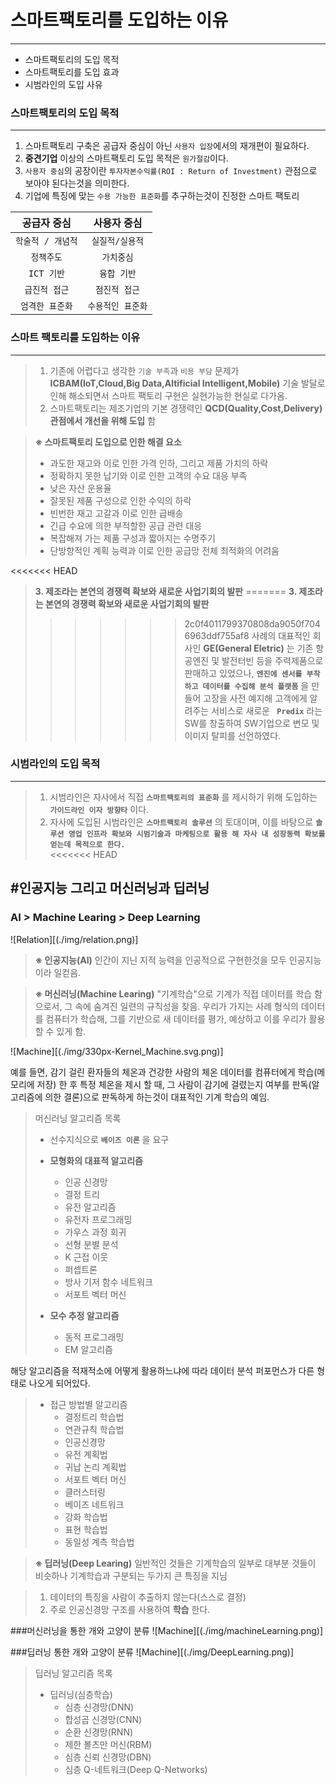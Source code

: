 # 스마트팩토리를 도입하는 이유
---  
- 스마트팩토리의 도입 목적
- 스마트팩토리를 도입 효과
- 시범라인의 도입 사유 

### 스마트팩토리의 도입 목적
---  
1. 스마트팩토리 구축은 공급자 중심이 아닌 `사용자 입장`에서의 재개편이 필요하다.
2. __중견기업__ 이상의 스마트팩토리 도입 목적은 `원가절감`이다.
3. `사용자 중심`의 공장이란 `투자자본수익률(ROI : Return of Investment)` 관점으로 보아야 된다는것을 의미한다.
4. 기업에 특징에 맞는 `수용 가능한 표준화`를 추구하는것이 진정한 스마트 팩토리


| 공급자 중심 | 사용자 중심 |
| :--------: | :--------: | 
|`학술적 / 개념적`|`실질적/실용적`|
|`정책주도`|`가치중심`| 
|`ICT 기반`|`융합 기반`| 
|`급진적 접근`|`점진적 접근`| 
|`엄격한 표준화`|`수용적인 표준화`|   

### 스마트 팩토리를 도입하는 이유  
---
>1. 기존에 어렵다고 생각한 `기술 부족`과 `비용 부담` 문제가 __ICBAM(IoT,Cloud,Big Data,Altificial Intelligent,Mobile)__ 기술 발달로 인해 해소되면서 스마트 팩토리 구현은 실현가능한 현실로 다가옴.  
>2. 스마트팩토리는 제조기업의 기본 경쟁력인 __QCD(Quality,Cost,Delivery) 관점에서 개선을 위해 도입__ 함  

> __※ 스마트팩토리 도입으로 인한 해결 요소__  
> - 과도한 재고와 이로 인한 가격 인하, 그리고 제품 가치의 하락
> - 정확하지 못한 납기와 이로 인한 고객의 수요 대응 부족
> - 낮은 자산 운용율
> - 잘못된 제품 구성으로 인한 수익의 하락
> - 빈번한 재고 고갈과 이로 인한 급배송
> - 긴급 수요에 의한 부적할한 공급 관련 대응
> - 복잡해져 가는 제품 구성과 짧아지는 수명주기
> - 단방향적인 계획 능력과 이로 인한 공급망 전체 최적화의 어려움

<<<<<<< HEAD
>__3. 제조라는 본연의 경쟁력 확보와 새로운 사업기회의 발판__
=======
>__3. 제조라는 본연의 경쟁력 확보와 새로운 사업기회의 발판__  
>>>>>>> 2c0f4011799370808da9050f7046963ddf755af8
> 사례의 대표적인 회사인 __GE(General Eletric)__ 는 기존 항공엔진 및 발전터빈 등을 주력제품으로 판매하고 있었으나, __`엔진에 센서를 부착하고 데이터를 수집해 분석 플랫폼`__ 을 만들어 고장을 사전 예지해 고객에게 알려주는 서비스로 새로운 __` Predix`__ 라는 SW를 창출하여 SW기업으로 변모 및 이미지 탈피를 선언하였다.  

### 시범라인의 도입 목적
--- 
>1. 시범라인은 자사에서 직접 __`스마트팩토리의 표준화`__ 를 제시하기 위해 도입하는 __`가이드라인 이자 방향타`__ 이다.   
>2. 자사에 도입된 시범라인은 __`스마트팩토리 솔루션`__ 의 토대이며, 이를 바탕으로 __`솔루션 영업 인프라 확보와 시범기술과 마케팅으로 활용 해 자사 내 성장동력 확보를 얻는데 목적으로 한다.`__   
<<<<<<< HEAD

#인공지능 그리고 머신러닝과 딥러닝
---
### AI > Machine Learing > Deep Learning
![Relation][(./img/relation.png)]

>__※ 인공지능(AI)__
>인간이 지닌 지적 능력을 인공적으로 구현한것을 모두 인공지능이라 일컫음. 

>__※ 머신러닝(Machine Learing)__
>"기계학습"으로  기계가 직접 데이터를 학습 함으로서, 그 속에 숨겨진 일련의 규칙성을 찾음. 우리가 가지는 사례 형식의 데이터를 컴퓨터가 학습해, 그를 기반으로 새 데이터를 평가, 예상하고 이를 우리가 활용 할 수 있게 함.  

![Machine][(./img/330px-Kernel_Machine.svg.png)]

예를 들면, 감기 걸린 환자들의 체온과 건강한 사람의 체온 데이터를 컴퓨터에게 학습(메모리에 저장) 한 후 특정 체온을 제시 할 때, 그 사람이 감기에 걸렸는지 여부를 판독(알고리즘에 의한 결론)으로 판독하게 하는것이 대표적인 기계 학습의 예임.

>머신러닝 알고리즘 목록
>+ 선수지식으로 __`베이즈 이론`__ 을 요구
>- __모형화의 대표적 알고리즘__
>   + 인공 신경망
>   + 결정 트리
>   + 유전 알고리즘
>   + 유전자 프로그래밍
>   + 가우스 과정 회귀
>   + 선형 분별 분석
>   + K 근접 이웃
>   + 퍼셉트론
>   + 방사 기저 함수 네트워크
>   + 서포트 벡터 머신
>
>- __모수 추정 알고리즘__
>   + 동적 프로그래밍
>   + EM 알고리즘

해당 알고리즘을 적재적소에 어떻게 활용하느냐에 따라 데이터 분석 퍼포먼스가 다른 형태로 나오게 되어있다.
>- 접근 방법별 알고리즘
>   + 결정트리 학습법
>   + 연관규칙 학습법
>   + 인공신경망
>   + 유전 계획법
>   + 귀납 논리 계획법
>   + 서포트 벡터 머신
>   + 클러스터링
>   + 베이즈 네트워크
>   + 강화 학습법
>   + 표현 학습법
>   + 동일성 계측 학습법

>__※ 딥러닝(Deep Learing)__
>일반적인 것들은 기계학습의 일부로 대부분 것들이 비슷하나 기계학습과 구분되는 두가지 큰 특징을 지님

>1. 데이터의 특징을 사람이 추출하지 않는다(스스로 결정)
>2. 주로 인공신경망 구조를 사용하여 __학습__ 한다.

###머신러닝을 통한 개와 고양이 분류
![Machine][(./img/machineLearning.png)]

###딥러닝 통한 개와 고양이 분류
![Machine][(./img/DeepLearning.png)]

> 딥러닝 알고리즘 목록
> - 딥러닝(심층학습)
>   + 심층 신경망(DNN)
>   + 합성곱 신경망(CNN)
>   + 순환 신경망(RNN)
>   + 제한 볼츠만 머신(RBM)
>   + 심층 신뢰 신경망(DBN)
>   + 심층 Q-네트워크(Deep Q-Networks)